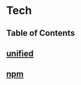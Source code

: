 # Tech

## Table of Contents

## [unified](/tech/unified.html#unified)

## [npm](/tech/npm.html#npm)
